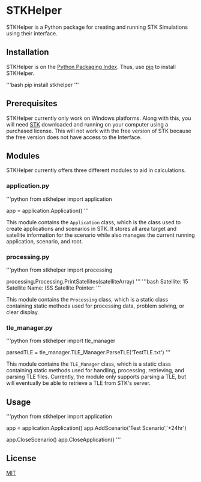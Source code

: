 # STKHelper

STKHelper is a Python package for creating and running STK Simulations using their interface.

## Installation

STKHelper is on the [Python Packaging Index](https://pypi.org/project/stkhelper/). Thus, use [pip](https://pip.pypa.io/en/stable/) to install STKHelper.

'''bash
pip install stkhelper
'''

## Prerequisites

STKHelper currently only work on Windows platforms. Along with this, you will need [STK](https://agi.com/products) downloaded and running on your computer using a purchased license. This will not work with the free version of STK because the free version does not have access to the Interface.

## Modules

STKHelper currently offers three different modules to aid in calculations.

### application.py

'''python
from stkhelper import application

app = application.Application()
'''

This module contains the `Application` class, which is the class used to create applications and scenarios in STK. It stores all area target and satellite information for the scenario while also manages the current running application, scenario, and root.

### processing.py

'''python
from stkhelper import processing

processing.Processing.PrintSatellites(satelliteArray)
'''
'''bash
Satellite:		15
Satellite Name:		ISS
Satellite Pointer:	<pointerToObject>
'''

This module contains the `Processing` class, which is a static class containing static methods used for processing data, problem solving, or clear display.

### tle_manager.py

'''python
from stkhelper import tle_manager

parsedTLE = tle_manager.TLE_Manager.ParseTLE('TestTLE.txt')
'''

This module contains the `TLE_Manager` class, which is a static class containing static methods used for handling, processing, retrieving, and parsing TLE files. Currently, the module only supports parsing a TLE, but will eventually be able to retrieve a TLE from STK's server.

## Usage

'''python
from stkhelper import application

app = application.Application()
app.AddScenario('Test Scenario','+24hr')

app.CloseScenario()
app.CloseApplication()
'''

## License
[MIT](https://choosealicense.com/licenses/mit/)

